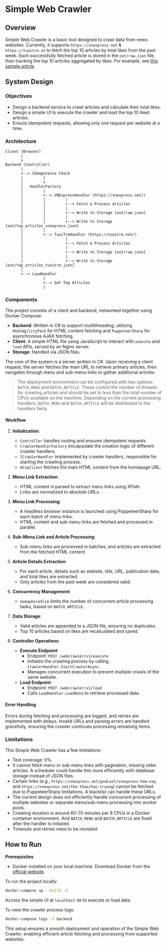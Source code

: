 # Simple Web Crawler

## Overview

Simple Web Crawler is a basic tool designed to crawl data from news websites. Currently, it supports `https://vnexpress.net` & `https://tuoitre.vn` to fetch the top 10 articles by total likes from the past week. Each successfully fetched article is stored in the `out/raw.json` file, then tracking the top 10 articles aggregated by likes. For example, see [this sample article](https://vnexpress.net/canh-sat-meo-vac-lao-xuong-suoi-cuu-nguoi-4756681.html#box_comment_vne).

## System Design

### Objectives

- Design a backend service to crawl articles and calculate their total likes.
- Design a simple UI to execute the crawler and load the top 10 liked articles.
- Ensure idempotent requests, allowing only one request per website at a time.

### Architecture

```plaintext
Client (Browser)
       |
       v
Backend (Controller)
       |
       +--> Idempotence Check
       |         |
       |         v
       |   HandlerFactory
       |         |
       |         +--> VNExpressHandler (https://vnexpress.net/)
       |         |         |
       |         |         +--> Fetch & Process Articles
       |         |         |
       |         |         +--> Write to Storage [out/raw.json]
       |         |         |
       |         |         +--> Write to Storage [out/top_articles_vnexpress.json]
       |         |
       |         +--> TuoiTreHandler (https://tuoitre.net/)
       |                   |
       |                   +--> Fetch & Process Articles
       |                   |
       |                   +--> Write to Storage [out/raw.json]
       |                   |
       |                   +--> Write to Storage [out/top_articles_tuoitre.json]
       |
       +--> LoadHandler
                 |
                 +--> Get Top Articles
                 |
```

### Components

The project consists of a client and backend, networked together using Docker Compose:

- **Backend**: Written in C# to support multithreading, utilizing `HtmlAgilityPack` for HTML content fetching and `PuppeteerSharp` for asynchronous AJAX fetching.
- **Client**: A simple HTML file using JavaScript to interact with `execute` and `load` APIs, served by an Nginx server.
- **Storage**: Handled via JSON files.

The core of the system is a server written in C#. Upon receiving a client request, the server fetches the main URL to retrieve primary articles, then navigates through menu and sub-menu links to gather additional articles.

> The deployment environment can be configured with two options: `BATCH_MENU` and `BATCH_ARTICLE`. These control the number of threads for crawling articles and should be set to less than the total number of CPUs available on the machine. Depending on the current processing handlers, `BATCH_MENU` and `BATCH_ARTICLE` will be distributed to the handlers fairly.

#### Workflow

1. **Initialization**:
   - `Controller` handles routing and ensures idempotent requests.
   - `CrawlerHandlerFactory` encapsulate the creation logic of different crawler handlers.
   - `ICrawlerHandler` implemented by crawler handlers, responsible for starting the crawling process.
   - `HttpClient` fetches the main HTML content from the homepage URL.

2. **Menu Link Extraction**:
   - HTML content is parsed to extract menu links using XPath.
   - Links are normalized to absolute URLs.

3. **Menu Link Processing**:
   - A headless browser instance is launched using PuppeteerSharp for each batch of menu links.
   - HTML content and sub-menu links are fetched and processed in parallel.

4. **Sub-Menu Link and Article Processing**:
   - Sub-menu links are processed in batches, and articles are extracted from the fetched HTML content.

5. **Article Details Extraction**:
   - For each article, details such as website, title, URL, publication date, and total likes are extracted.
   - Only articles from the past week are considered valid.

6. **Concurrency Management**:
   - `SemaphoreSlim` limits the number of concurrent article processing tasks, based on `BATCH_ARTICLE`.

7. **Data Storage**:
   - Valid articles are appended to a JSON file, ensuring no duplicates.
   - Top 10 articles based on likes are recalculated and saved.

8. **Controller Operations**:
   - **Execute Endpoint**:
     - Endpoint: `POST /webcrawler/v1/execute`
     - Initiates the crawling process by calling `CrawlerHandler.StartCrawlerAsync`.
     - Manages concurrent execution to prevent multiple crawls of the same website.
   - **Load Endpoint**:
     - Endpoint: `POST /webcrawler/v1/load`
     - Calls `LoadHandler.LoadData` to retrieve processed data.

#### Error Handling

Errors during fetching and processing are logged, and retries are implemented with delays. Invalid URLs and parsing errors are handled gracefully, ensuring the crawler continues processing remaining items.

### Limitations

This Simple Web Crawler has a few limitations:
- Test coverage: 0%.
- It cannot fetch menu or sub-menu links with pagination, missing older articles. A scheduler could handle this more efficiently with database storage instead of JSON files.
- Certain links (e.g., `https://vnexpress.net/podcast/vnexpress-hom-nay` and `https://vnexpress.net/the-thao/hau-truong`) cannot be fetched due to PuppeteerSharp limitations. A blacklist can handle these URLs.
- The current design does not efficiently handle concurrent processing of multiple websites or separate menu/sub-menu processing into worker pools.
- Crawling duration is around 60-70 minutes per 8 CPUs in a Docker container environment. And `BATCH_MENU` and `BATCH_ARTICLE` are fixed after the handler is initiated.
- Timeouts and retries need to be revisited.

## How to Run

**Prerequisites**

- Docker installed on your local machine. Download Docker from the [official website](https://www.docker.com/products/docker-desktop/).

To run the project locally:

```bash
docker-compose up --build -d
```

Access the simple UI at `localhost:80` to execute or load data.

To view the crawler process logs:

```bash
docker-compose logs -f backend
```

This setup ensures a smooth deployment and operation of the Simple Web Crawler, enabling efficient article fetching and processing from supported websites.
